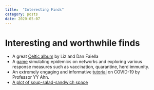 ```yaml
---
title:  "Interesting Finds"
category: posts
date: 2020-05-07
---
```


# Interesting and worthwhile finds

* A great [Celtic album](https://lizanddanmusic.com/product/at-long-last-pre-order/) by Liz and Dan Faiella
* A [game](http://vax.herokuapp.com/) simulating epidemics on networks and exploring various response measures such as vaccination, quarantine, herd immunity.
* An extremely engaging and informative [tutorial](https://www.youtube.com/watch?v=8XHBYdHBhDI) on COVID-19 by Professor YY Ahn.
* [A plot of soup-salad-sandwich space](http://sandwichspace.xyz/)
